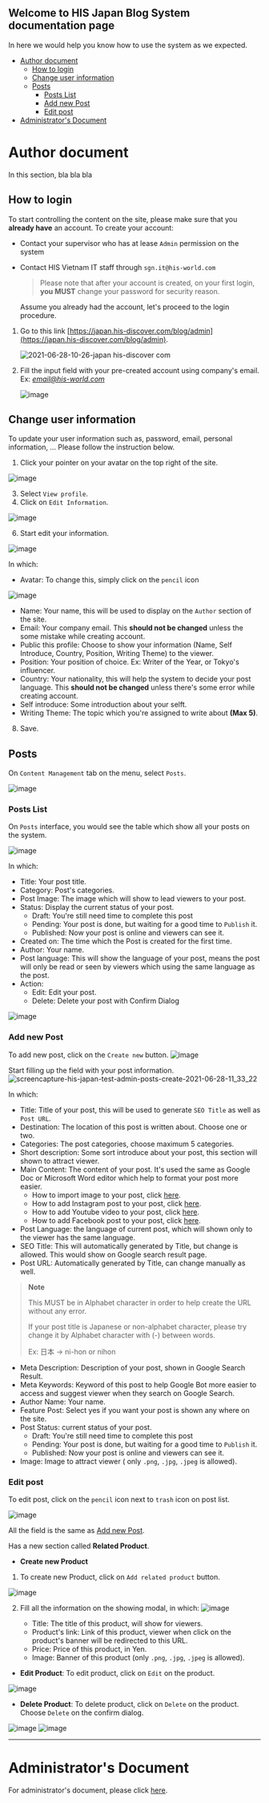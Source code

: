 ## Welcome to HIS Japan Blog System documentation page

In here we would help you know how to use the system as we expected.

- [Author document](#author-document)
  - [How to login](#how-to-login)
  - [Change user information](#change-user-information)
  - [Posts](#posts)
    - [Posts List](#posts-list)
    - [Add new Post](#add-new-post)
    - [Edit post](#edit-post)
- [Administrator's Document](#administrators-document)

# Author document

In this section, bla bla bla

## How to login

To start controlling the content on the site, please make sure that you **already have** an account.
To create your account:

- Contact your supervisor who has at lease `Admin` permission on the system
- Contact HIS Vietnam IT staff through `sgn.it@his-world.com`

  > Please note that after your account is created, on your first login, **you MUST** change your password for security reason.

  Assume you already had the account, let's proceed to the login procedure.

1. Go to this link [https://japan.his-discover.com/blog/admin](https://japan.his-discover.com/blog/admin).


   ![2021-06-28-10-26-japan his-discover com](https://user-images.githubusercontent.com/21214764/123575282-a29ea080-d7fb-11eb-9087-987ee20b3c99.png)

2. Fill the input field with your pre-created account using company's email.
   Ex: *email@his-world.com*

   ![image](https://user-images.githubusercontent.com/21214764/123575340-bba75180-d7fb-11eb-9914-b0be1e12cc2f.png)

## Change user information

To update your user information such as, password, email, personal information, ... Please follow the instruction below.
1. Click your pointer on your avatar on the top right of the site.

![image](https://user-images.githubusercontent.com/21214764/123579364-f613ed00-d801-11eb-9816-c039093ae284.png)

3. Select `View profile`.
4. Click on `Edit Information`.

![image](https://user-images.githubusercontent.com/21214764/123579411-0a57ea00-d802-11eb-81cc-a01d1ae7372b.png)

6. Start edit your information.

![image](https://user-images.githubusercontent.com/21214764/123579434-13e15200-d802-11eb-8ffa-7ac00b07762a.png)

In which:
- Avatar: To change this, simply click on the `pencil` icon

![image](https://user-images.githubusercontent.com/21214764/123579930-ff518980-d802-11eb-8f10-61f892246104.png)

- Name: Your name, this will be used to display on the `Author` section of the site.
- Email: Your company email. This **should not be changed** unless the some mistake while creating account.
- Public this profile: Choose to show your information (Name, Self Introduce, Country, Position, Writing Theme) to the viewer.
- Position: Your position of choice. Ex: Writer of the Year, or Tokyo's influencer.
- Country: Your nationality, this will help the system to decide your post language. This **should not be changed** unless there's some error while creating account.
- Self introduce: Some introduction about your selft.
- Writing Theme: The topic which you're assigned to write about **(Max 5)**.


8. Save.

## Posts

On `Content Management` tab on the menu, select `Posts`.

![image](https://user-images.githubusercontent.com/21214764/123580574-560b9300-d804-11eb-8105-4e894f2ea8fb.png)

### Posts List

On `Posts` interface, you would see the table which show all your posts on the system.

![image](https://user-images.githubusercontent.com/21214764/123580613-63288200-d804-11eb-9dd1-cbccf43cc0ad.png)

In which:
- Title: Your post title.
- Category: Post's categories.
- Post Image: The image which will show to lead viewers to your post.
- Status: Display the current status of your post.
  - Draft: You're still need time to complete this post
  - Pending: Your post is done, but waiting for a good time to `Publish` it.
  - Published: Now your post is online and viewers can see it.
- Created on: The time which the Post is created for the first time.
- Author: Your name.
- Post language: This will show the language of your post, means the post will only be read or seen by viewers which using the same language as the post.
- Action:
  - Edit: Edit your post.
  - Delete: Delete your post with Confirm Dialog

![image](https://user-images.githubusercontent.com/21214764/123580656-79364280-d804-11eb-8b55-5f9df34b53a9.png)

### Add new Post

To add new post, click on the `Create new` button.
![image](https://user-images.githubusercontent.com/21214764/123583528-ef897380-d809-11eb-8d78-36a141c1536a.png)

Start filling up the field with your post information.
![screencapture-his-japan-test-admin-posts-create-2021-06-28-11_33_22](https://user-images.githubusercontent.com/21214764/123583546-fca66280-d809-11eb-9604-84f9bdbf7b40.png)

In which:
- Title: Title of your post, this will be used to generate `SEO Title` as well as `Post URL`.
- Destination: The location of this post is written about. Choose one or two.
- Categories: The post categories, choose maximum 5 categories.
- Short description: Some sort introduce about your post, this section will shown to attract viewer.
- Main Content: The content of your post. It's used the same as Google Doc or Microsoft Word editor which help to format your post more easier.
  - How to import image to your post, click [here](how-to-import.md#how-to-import-image-to-your-post).
  - How to add Instagram post to your post, click [here](how-to-import.md#how-to-add-instagram-post-to-your-post).
  - How to add Youtube video to your post, click [here](how-to-import.md#how-to-add-youtube-video-to-your-post).
  - How to add Facebook post to your post, click [here](how-to-import.md#how-to-add-facebook-post-to-your-post).
- Post Language: the language of current post, which will shown only to the viewer has the same language.
- SEO Title: This will automatically generated by Title, but change is allowed. This would show on Google search result page.
- Post URL: Automatically generated by Title, can change manually as well.
> **Note**
> 
> This MUST be in Alphabet character in order to help create the URL without any error. 
> 
> If your post title is Japanese or non-alphabet character, please try change it by Alphabet character with (-) between words.
> 
> Ex: 日本 -> ni-hon or nihon

- Meta Description: Description of your post, shown in Google Search Result.
- Meta Keywords: Keyword of this post to help Google Bot more easier to access and suggest viewer when they search on Google Search.
- Author Name: Your name.
- Feature Post: Select yes if you want your post is shown any where on the site.
- Post Status: current status of your post.
  - Draft: You're still need time to complete this post
  - Pending: Your post is done, but waiting for a good time to `Publish` it.
  - Published: Now your post is online and viewers can see it.
- Image: Image to attract viewer ( only `.png`, `.jpg`, `.jpeg` is allowed).

### Edit post

To edit post, click on the `pencil` icon next to `trash` icon on post list.

![image](https://user-images.githubusercontent.com/21214764/123583394-b8b35d80-d809-11eb-824d-10b597c14529.png)


All the field is the same as [Add new Post](#add-new-post).

Has a new section called **Related Product**.

- **Create new Product**

1. To create new Product, click on `Add related product` button.

![image](https://user-images.githubusercontent.com/21214764/123583181-61ad8880-d809-11eb-882c-d05a9e0b2e87.png)

2. Fill all the information on the showing modal, in which:
![image](https://user-images.githubusercontent.com/21214764/123583215-6d00b400-d809-11eb-9afe-34e85e7bf8b1.png)

   - Title: The title of this product, will show for viewers.
   - Product's link: Link of this product, viewer when click on the product's banner will be redirected to this URL.
   - Price: Price of this product, in Yen.
   - Image: Banner of this product (only `.png`, `.jpg`, `.jpeg` is allowed).

- **Edit Product**: To edit product, click on `Edit` on the product.

![image](https://user-images.githubusercontent.com/21214764/123583251-7c7ffd00-d809-11eb-9722-8b23e31275b2.png)

- **Delete Product**: To delete product, click on `Delete` on the product. Choose `Delete` on the confirm dialog.

![image](https://user-images.githubusercontent.com/21214764/123583281-8a358280-d809-11eb-997e-abae16a795bc.png)
![image](https://user-images.githubusercontent.com/21214764/123583297-91f52700-d809-11eb-85f5-2762ab407603.png)

___
# Administrator's Document
For administrator's document, please click [here](administrator-instruction.md).
